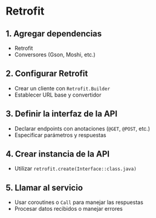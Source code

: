 # Retrofit

## 1. Agregar dependencias
- Retrofit
- Conversores (Gson, Moshi, etc.)

## 2. Configurar Retrofit
- Crear un cliente con `Retrofit.Builder`
- Establecer URL base y convertidor

## 3. Definir la interfaz de la API
- Declarar endpoints con anotaciones (`@GET`, `@POST`, etc.)
- Especificar parámetros y respuestas

## 4. Crear instancia de la API
- Utilizar `retrofit.create(Interface::class.java)`

## 5. Llamar al servicio
- Usar coroutines o `Call` para manejar las respuestas
- Procesar datos recibidos o manejar errores
